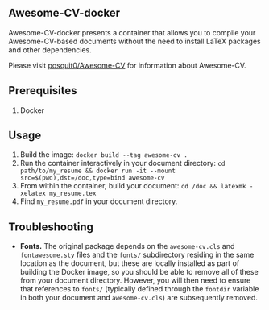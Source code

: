 ## Awesome-CV-docker
Awesome-CV-docker presents a container that allows you to compile your Awesome-CV-based documents without the need to install
LaTeX packages and other dependencies.

Please visit [posquit0/Awesome-CV](https://github.com/posquit0/Awesome-CV) for information about Awesome-CV.

## Prerequisites
1. Docker

## Usage
1. Build the image: ```docker build --tag awesome-cv .```
2. Run the container interactively in your document directory: ```cd path/to/my_resume && docker run -it --mount src=$(pwd),dst=/doc,type=bind awesome-cv```
3. From within the container, build your document: ```cd /doc && latexmk -xelatex my_resume.tex```
4. Find ```my_resume.pdf``` in your document directory.

## Troubleshooting
* **Fonts.** The original package depends on the ```awesome-cv.cls``` and ```fontawesome.sty``` files and the ```fonts/``` subdirectory residing
in the same location as the document, but these are locally installed as part of building the Docker image, so you should be able
to remove all of these from your document directory. However, you will then need to ensure that references to ```fonts/```
(typically defined through the ```fontdir``` variable in both your document and ```awesome-cv.cls```) are subsequently removed. 
